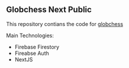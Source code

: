 ## Globchess Next Public

This repository contians the code for [globchess](https://www.globchess.com)

Main Technologies:
- Firebase Firestory
- Fireabse Auth
- NextJS